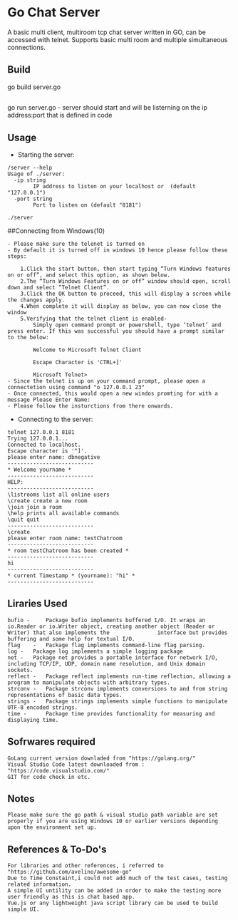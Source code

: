 # Go Chat Server 
A basic multi client, multiroom tcp chat server written in GO, can be accessed with telnet. Supports basic multi room and multiple simultaneous connections.  

## Build
go build server.go

##
go run server.go
	- server should start and will be listerning on the ip address:port that is defined in code

## Usage

* Starting the server:
```
/server --help
Usage of ./server:
  -ip string
    	IP address to listen on your localhost or  (default "127.0.0.1")
  -port string
    	Port to listen on (default "8181")

./server
```

##Connecting from Windows(10)

	- Please make sure the telenet is turned on
	- By default it is turned off in windows 10 hence please follow these steps:
	
		1.Click the start button, then start typing “Turn Windows features on or off”, and select this option, as shown below.
		2.The “Turn Windows Features on or off” window should open, scroll down and select “Telnet Client”.
		3.Click the OK button to proceed, this will display a screen while the changes apply.
		4.When complete it will display as below, you can now close the window
		5.Verifying that the telnet client is enabled-
			Simply open command prompt or powershell, type ‘telnet’ and press enter. If this was successful you should have a prompt similar to the below:
			
			Welcome to Microsoft Telnet Client

			Escape Character is 'CTRL+]'

			Microsoft Telnet>
	- Since the telnet is up on your command prompt, please open a connectetion using command "o 127.0.0.1 23"
	- Once connected, this would open a new windos promting for with a message Please Enter Name:
	- Please follow the insturctions from there onwards.

* Connecting to the server:

```
telnet 127.0.0.1 8181
Trying 127.0.0.1...
Connected to localhost.
Escape character is '^]'.
please enter name: dbnegative
---------------------------
* Welcome yourname *
---------------------------
HELP:
---------------------------
\listrooms list all online users
\create create a new room
\join join a room
\help prints all available commands
\quit quit
---------------------------
\create
please enter room name: testChatroom
---------------------------
* room testChatroom has been created *
---------------------------
hi
---------------------------
* current Timestamp * (yourname): "hi" *
---------------------------
```

## Liraries Used

	bufio - 	Package bufio implements buffered I/O. It wraps an io.Reader or io.Writer object, creating another object (Reader or Writer) that also implements the 				interface but provides buffering and some help for textual I/O.
	flag	- 	Package flag implements command-line flag parsing.
	log	-	Package log implements a simple logging package
	net	-	Package net provides a portable interface for network I/O, including TCP/IP, UDP, domain name resolution, and Unix domain sockets.   
	reflect - 	Package reflect implements run-time reflection, allowing a program to manipulate objects with arbitrary types.
	strconv - 	Package strconv implements conversions to and from string representations of basic data types.
	strings - 	Package strings implements simple functions to manipulate UTF-8 encoded strings. 
	time -    	Package time provides functionality for measuring and displaying time.
	
## Sofrwares required
	GoLang current version downladed from "https://golang.org/"
	Visual Studio Code latest downloaded from : "https://code.visualstudio.com/" 
	GIT for code check in etc.

## Notes
	Please make sure the go path & visual studio path variable are set properly if you are using Windows 10 or earlier versions depending upon the environment set up.
	
## References & To-Do's
	For libraries and other references, i referred to "https://github.com/avelino/awesome-go"
	Due to Time Constaint,i could not add much of the test cases, testing related information.
	A simple UI untility can be added in order to make the testing more user friendly as this is chat based app. 
	Vue.js or any lightweight java script library can be used to build simple UI.
	

